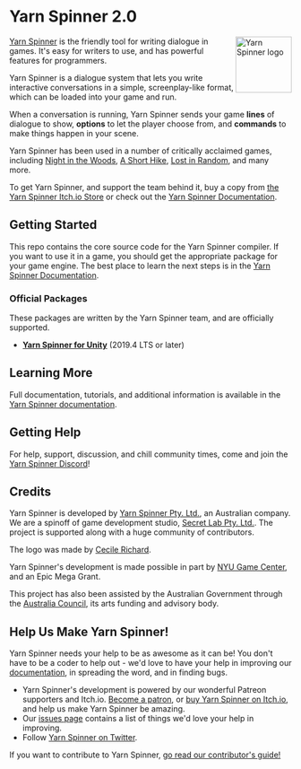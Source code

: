 # Yarn Spinner 2.0

<img src="https://yarnspinner.dev/img/YarnSpinnerLogo.png" alt="Yarn Spinner logo" width="100px;" align="right">

[Yarn Spinner](https://yarnspinner.dev) is the friendly tool for writing dialogue in games. It's easy for writers to use, and has powerful features for programmers.

Yarn Spinner is a dialogue system that lets you write interactive conversations in a simple, screenplay-like format, which can be loaded into your game and run. 

When a conversation is running, Yarn Spinner sends your game **lines** of dialogue to show, **options** to let the player choose from, and **commands** to make things happen in your scene.

Yarn Spinner has been used in a number of critically acclaimed games, including [Night in the Woods](http://nightinthewoods.com), [A Short Hike](https://ashorthike.com), [Lost in Random](https://www.ea.com/en-au/games/lost-in-random), and many more.

To get Yarn Spinner, and support the team behind it, buy a copy from [the Yarn Spinner Itch.io Store](https://yarnspinner.itch.io) or check out the [Yarn Spinner Documentation](https://docs.yarnspinner.dev).

## Getting Started

This repo contains the core source code for the Yarn Spinner compiler. If you want to use it in a game, you should get the appropriate package for your game engine. The best place to learn the next steps is in the [Yarn Spinner Documentation](https://docs.yarnspinner.dev).

### Official Packages

These packages are written by the Yarn Spinner team, and are officially supported.

* **[Yarn Spinner for Unity](https://github.com/YarnSpinnerTool/YarnSpinner-Unity/releases/latest)** (2019.4 LTS or later)

## Learning More

Full documentation, tutorials, and additional information is available in the [Yarn Spinner documentation](https://docs.yarnspinner.dev).

## Getting Help

For help, support, discussion, and chill community times, come and join the [Yarn Spinner Discord](https://discord.gg/yarnspinner)!

## Credits

Yarn Spinner is developed by [Yarn Spinner Pty. Ltd.](https://yarnspinner.dev/), an Australian company. We are a spinoff of game development studio, [Secret Lab Pty. Ltd.](https://secretlab.games/). The project is supported along with a huge community of contributors.

The logo was made by [Cecile Richard](https://www.cecile-richard.com/).

Yarn Spinner's development is made possible in part by [NYU Game Center](https://gamecenter.nyu.edu/), and an Epic Mega Grant.

This project has also been assisted by the Australian Government through the [Australia Council](https://www.australiacouncil.gov.au/), its arts funding and advisory body.

## Help Us Make Yarn Spinner!

Yarn Spinner needs your help to be as awesome as it can be! You don't have to be a coder to help out - we'd love to have your help in improving our [documentation](https://docs.yarnspinner.dev), in spreading the word, and in finding bugs.

* Yarn Spinner's development is powered by our wonderful Patreon supporters and Itch.io. [Become a patron](https://patreon.com/secretlab), or [buy Yarn Spinner on Itch.io](https://yarnspinner.itch.io), and help us make Yarn Spinner be amazing.
* Our [issues page](https://github.com/YarnSpinnerTool/YarnSpinner/issues) contains a list of things we'd love your help in improving.
* Follow [Yarn Spinner on Twitter](http://twitter.com/YarnSpinnerTool).

If you want to contribute to Yarn Spinner, [go read our contributor's guide!](CONTRIBUTING.md)
